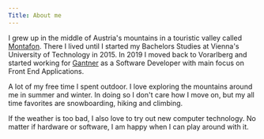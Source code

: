 ```yaml
---
Title: About me
---
```


I grew up in the middle of Austria's mountains in a touristic valley
called [Montafon](https://en.wikipedia.org/wiki/Montafon).
There I lived until I started my Bachelors Studies at Vienna's
University of Technology in 2015. In 2019 I moved back to Vorarlberg and
started working for [Gantner](https://gantner.com) as a
Software Developer with main focus on Front End Applications.

A lot of my free time I spent outdoor. I love exploring the mountains
around me in summer and winter. In doing so I don't care how I move on,
but my all time favorites are snowboarding, hiking and climbing.

If the weather is too bad, I also love to try out new computer
technology. No matter if hardware or software, I am happy when I can
play around with it.
